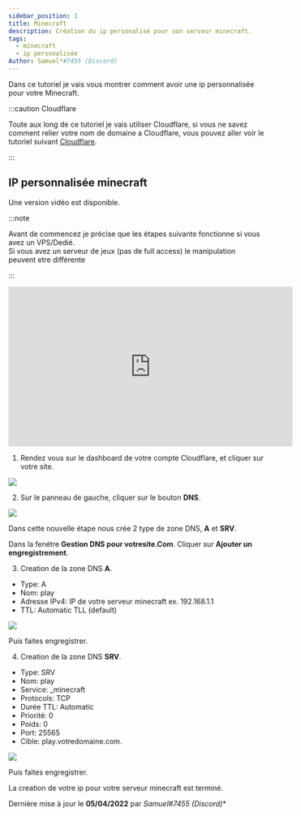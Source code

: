 ```yaml
---
sidebar_position: 1
title: Minecraft
description: Création du ip personalisé pour son serveur minecraft.
tags:
  - minecraft
  - ip personalisée
Author: Samuel*#7455 (Discord)
---
```

Dans ce tutoriel je vais vous montrer comment avoir une ip personnalisée pour votre Minecraft.

:::caution Cloudflare

Toute aux long de ce tutoriel je vais utiliser Cloudflare, si vous ne savez comment relier votre nom de domaine a Cloudflare, vous pouvez aller voir le tutoriel suivant <a href="../../Nom-de-domaine/cloudflare" target="_blank">Cloudflare</a>.

:::

## IP personnalisée minecraft

Une version vidéo est disponible.

:::note

Avant de commencez je précise que les étapes suivante fonctionne si vous avez un VPS/Dedié.<br/>
Si vous avez un serveur de jeux (pas de full access) le manipulation peuvent etre différente

:::

<iframe width="560" height="315" src="https://www.youtube.com/embed/DM70XFo95oM" title="YouTube video player" frameborder="0" allow="accelerometer; autoplay; clipboard-write; encrypted-media; gyroscope; picture-in-picture" allowfullscreen></iframe>

1. Rendez vous sur le dashboard de votre compte Cloudflare, et cliquer sur votre site.

![](https://media.tutorapide.xyz/ihhkqqfqpa16.png)

2. Sur le panneau de gauche, cliquer sur le bouton **DNS**.

![](https://media.tutorapide.xyz/fl3fgbg6wn6o.png)

Dans cette nouvelle étape nous crée 2 type de zone DNS, **A** et **SRV**.

Dans la fenétre **Gestion DNS pour votresite.Com**. Cliquer sur **Ajouter un engregistrement**.

3. Creation de la zone DNS **A**.

  - Type: A
  - Nom: play
  - Adresse IPv4: IP de votre serveur minecraft ex. 192.168.1.1
  - TTL: Automatic TLL (default)

![](https://media.tutorapide.xyz/8mg8nl6k6162.png)

Puis faites engregistrer.

4. Creation de la zone DNS **SRV**.

  - Type: SRV
  - Nom: play
  - Service: _minecraft
  - Protocols: TCP
  - Durée TTL: Automatic
  - Priorité: 0
  - Poids: 0
  - Port: 25565
  - Cible: play.votredomaine.com.

  ![](https://media.tutorapide.xyz/k5hfi53bctwm.png)

  Puis faites engregistrer.

  La creation de votre ip pour votre serveur minecraft est terminé.

  Dernière mise à jour le **05/04/2022** par **Samuel*#7455 (Discord)**